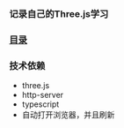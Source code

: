 ### 记录自己的Three.js学习

### [目录](./CATALOG.md)

### 技术依赖
* three.js
* http-server
* typescript
* 自动打开浏览器，并且刷新